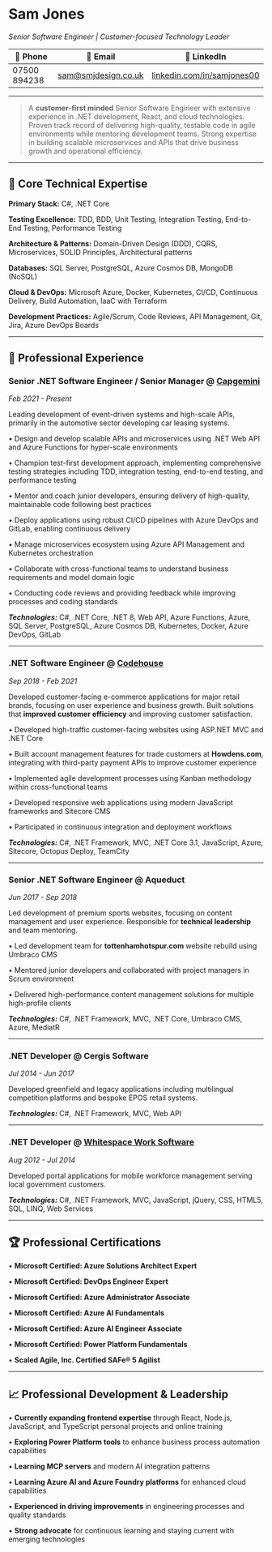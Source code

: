 # Sam Jones
_Senior Software Engineer | Customer-focused Technology Leader_

| 📱 Phone | 📧 Email | 🔗 LinkedIn |
|--|--|--|
| 07500 894238 | [sam@smjdesign.co.uk](mailto:sam@smjdesign.co.uk) | [linkedin.com/in/samjones00](http://www.linkedin.com/in/samjones00) |

---

> A **customer-first minded** Senior Software Engineer with extensive experience in .NET development, React, and cloud technologies. Proven track record of delivering high-quality, testable code in agile environments while mentoring development teams. Strong expertise in building scalable microservices and APIs that drive business growth and operational efficiency.

---

## 🚀 Core Technical Expertise

**Primary Stack:** C#, .NET Core

**Testing Excellence:** TDD, BDD, Unit Testing, Integration Testing, End-to-End Testing, Performance Testing  

**Architecture & Patterns:** Domain-Driven Design (DDD), CQRS, Microservices, SOLID Principles, Architectural patterns

**Databases:** SQL Server, PostgreSQL, Azure Cosmos DB, MongoDB (NoSQL)  

**Cloud & DevOps:** Microsoft Azure, Docker, Kubernetes, CI/CD, Continuous Delivery, Build Automation, IaaC with Terraform

**Development Practices:** Agile/Scrum, Code Reviews, API Management, Git, Jira, Azure DevOps Boards

---

## 💼 Professional Experience

### **Senior .NET Software Engineer / Senior Manager** @ [**Capgemini**](https://www.capgemini.com/) 
_Feb 2021 - Present_

Leading development of event-driven systems and high-scale APIs, primarily in the automotive sector developing car leasing systems.

• Design and develop scalable APIs and microservices using .NET Web API and Azure Functions for hyper-scale environments

• Champion test-first development approach, implementing comprehensive testing strategies including TDD, integration testing, end-to-end testing, and performance testing

• Mentor and coach junior developers, ensuring delivery of high-quality, maintainable code following best practices

• Deploy applications using robust CI/CD pipelines with Azure DevOps and GitLab, enabling continuous delivery

• Manage microservices ecosystem using Azure API Management and Kubernetes orchestration

• Collaborate with cross-functional teams to understand business requirements and model domain logic

• Conducting code reviews and providing feedback while improving processes and coding standards

_**Technologies:**_ C#, .NET Core, .NET 8, Web API, Azure Functions, Azure, SQL Server, PostgreSQL, Azure Cosmos DB, Kubernetes, Docker, Azure DevOps, GitLab

---

### **.NET Software Engineer** @ [**Codehouse**](https://www.codehousegroup.com/) 
_Sep 2018 - Feb 2021_

Developed customer-facing e-commerce applications for major retail brands, focusing on user experience and business growth. Built solutions that **improved customer efficiency** and improving customer satisfaction.

• Developed high-traffic customer-facing websites using ASP.NET MVC and .NET Core

• Built account management features for trade customers at **Howdens.com**, integrating with third-party payment APIs to improve customer experience

• Implemented agile development processes using Kanban methodology within cross-functional teams

• Developed responsive web applications using modern JavaScript frameworks and Sitecore CMS

• Participated in continuous integration and deployment workflows

_**Technologies:**_ C#, .NET Framework, MVC, .NET Core 3.1, JavaScript, Azure, Sitecore, Octopus Deploy, TeamCity

---

### **Senior .NET Software Engineer** @ **Aqueduct** 
_Jun 2017 - Sep 2018_

Led development of premium sports websites, focusing on content management and user experience. Responsible for **technical leadership** and team mentoring.

• Led development team for **tottenhamhotspur.com** website rebuild using Umbraco CMS

• Mentored junior developers and collaborated with project managers in Scrum environment

• Delivered high-performance content management solutions for multiple high-profile clients

_**Technologies:**_ C#, .NET Framework, MVC, .NET Core, Umbraco CMS, Azure, MediatR

---

### **.NET Developer** @ **Cergis Software** 
_Jul 2014 - Jun 2017_

Developed greenfield and legacy applications including multilingual competition platforms and bespoke EPOS retail systems.

_**Technologies:**_ C#, .NET Framework, MVC, Web API

---

### **.NET Developer** @ [**Whitespace Work Software**](https://whitespacews.com/) 
_Aug 2012 - Jul 2014_

Developed portal applications for mobile workforce management serving local government customers.

_**Technologies:**_ C#, .NET Framework, MVC, JavaScript, jQuery, CSS, HTML5, SQL, LINQ, Web Services

---

## 🏆 Professional Certifications

• **Microsoft Certified: Azure Solutions Architect Expert**

• **Microsoft Certified: DevOps Engineer Expert**

• **Microsoft Certified: Azure Administrator Associate**

• **Microsoft Certified: Azure AI Fundamentals**

• **Microsoft Certified: Azure AI Engineer Associate**

• **Microsoft Certified: Power Platform Fundamentals**

• **Scaled Agile, Inc. Certified SAFe® 5 Agilist**

---

## 📈 Professional Development & Leadership

• **Currently expanding frontend expertise** through React, Node.js, JavaScript, and TypeScript personal projects and online training

• **Exploring Power Platform tools** to enhance business process automation capabilities

• **Learning MCP servers** and modern AI integration patterns

• **Learning Azure AI and Azure Foundry platforms** for enhanced cloud capabilities

• **Experienced in driving improvements** in engineering processes and quality standards

• **Strong advocate** for continuous learning and staying current with emerging technologies